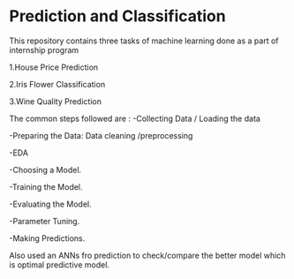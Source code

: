 # Prediction and Classification
This repository contains three tasks of machine learning done as a part of internship program 

1.House Price Prediction 

2.Iris Flower Classification

3.Wine Quality Prediction

The common steps followed are :
-Collecting Data / Loading the data

-Preparing the Data: Data cleaning /preprocessing

-EDA

-Choosing a Model.

-Training the Model.

-Evaluating the Model.

-Parameter Tuning.

-Making Predictions.

Also used an ANNs fro prediction to check/compare the better model which is optimal predictive model.
